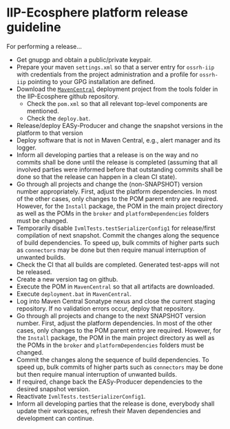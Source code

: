 # IIP-Ecosphere platform release guideline

For performing a release...
* Get gnupgp and obtain a public/private keypair.
* Prepare your maven `settings.xml` so that a server entry for `ossrh-iip` with credentials from the project administration and a profile for `ossrh-iip` pointing to your GPG installation are defined.
* Download the [`MavenCentral`](../tools/MvnCentral) deployment project from the tools folder in the IIP-Ecosphere github repository.
    * Check the `pom.xml` so that all relevant top-level components are mentioned.
    * Check the `deploy.bat`.
* Release/deploy EASy-Producer and change the snapshot versions in the platform to that version
* Deploy software that is not in Maven Central, e.g., alert manager and its logger.
* Inform all developing parties that a release is on the way and no commits shall be done until the release is completed (assuming that all involved parties were informed before that outstanding commits shall be done so that the release can happen in a clean CI state).
* Go through all projects and change the (non-SNAPSHOT) version number appropriately. First, adjust the platform dependencies. In most of the other cases, only changes to the POM parent entry are required. However, for the `Install` package, the POM in the main project directory as well as the POMs in the `broker` and `platformDependencies` folders must be changed.
* Temporarily disable `IvmlTests.testSerializerConfig1` for release/first compilation of next snapshot. Commit the changes along the sequence of build dependencies. To speed up, bulk commits of higher parts such as `connectors` may be done but then require manual interruption of unwanted builds.
* Check the CI that all builds are completed. Generated test-apps will not be released.
* Create a new version tag on github.
* Execute the POM in `MavenCentral` so that all artifacts are downloaded.
* Execute `deployment.bat` in `MavenCentral`.
* Log into Maven Central Sonatype nexus and close the current staging repository. If no validation errors occur, deploy that repository.
* Go through all projects and change to the next SNAPSHOT version number. First, adjust the platform dependencies. In most of the other cases, only changes to the POM parent entry are required. However, for the `Install` package, the POM in the main project directory as well as the POMs in the `broker` and `platformDependencies` folders must be changed.
* Commit the changes along the sequence of build dependencies. To speed up, bulk commits of higher parts such as `connectors` may be done but then require manual interruption of unwanted builds.
* If required, change back the EASy-Producer dependencies to the desired snapshot version.
* Reactivate `IvmlTests.testSerializerConfig1`.
* Inform all developing parties that the release is done, everybody shall update their workspaces, refresh their Maven dependencies and development can continue.
